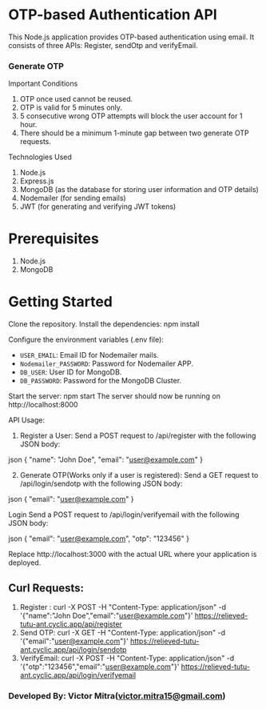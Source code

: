 
# OTP-based Authentication API

This Node.js application provides OTP-based authentication using email. It consists of three APIs: Register, sendOtp and verifyEmail.


### Generate OTP

Important Conditions

1. OTP once used cannot be reused.
2. OTP is valid for 5 minutes only.
3. 5 consecutive wrong OTP attempts will block the user account for 1 hour.
4. There should be a minimum 1-minute gap between two generate OTP requests.


Technologies Used

1. Node.js
2. Express.js
3. MongoDB (as the database for storing user information and OTP details)
4. Nodemailer (for sending emails)
5. JWT (for generating and verifying JWT tokens)

# Prerequisites
1. Node.js 
2. MongoDB 

# Getting Started
Clone the repository.
Install the dependencies:
npm install

Configure the environment variables (.env file):
- `USER_EMAIL`: Email ID for Nodemailer mails.
- `Nodemailer_PASSWORD`: Password for Nodemailer APP.
- `DB_USER`: User ID for MongoDB.
- `DB_PASSWORD`: Password for the MongoDB Cluster.


Start the server:
npm start
The server should now be running on http://localhost:8000

API Usage:

1. Register a User:
Send a POST request to /api/register with the following JSON body:

json
{
  "name": "John Doe",
  "email": "user@example.com"
}


2. Generate OTP(Works only if a user is registered):
Send a GET request to /api/login/sendotp with the following JSON body:

json
{
  "email": "user@example.com"
}

Login
Send a POST request to /api/login/verifyemail with the following JSON body:

json
{
  "email": "user@example.com",
  "otp": "123456"
}

Replace http://localhost:3000 with the actual URL where your application is deployed.

## Curl Requests:
1. Register : curl -X POST -H "Content-Type: application/json" -d '{"name":"John Doe","email":"user@example.com"}' https://relieved-tutu-ant.cyclic.app/api/register
2. Send OTP: curl -X GET -H "Content-Type: application/json" -d '{"email":"user@example.com"}' https://relieved-tutu-ant.cyclic.app/api/login/sendotp
3. VerifyEmail: curl -X POST -H "Content-Type: application/json" -d '{"otp":"123456","email":"user@example.com"}' https://relieved-tutu-ant.cyclic.app/api/login/verifyemail




### Developed By: Victor Mitra(victor.mitra15@gmail.com)
